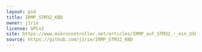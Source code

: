 ```yaml
---
layout: pid
title: IRMP_STM32_KBD
owner: j1rie
license: GPLv2
site: https://www.mikrocontroller.net/articles/IRMP_auf_STM32_-_ein_USB_IR_Empf%C3%A4nger/Sender/Einschalter_mit_Wakeup-Timer#IRMP_on_STM32_-_a_USB_IR_receiver.2Fsender.2Fpowerswitch_with_wakeup-timer
source: https://github.com/j1rie/IRMP_STM32_KBD
---
```

